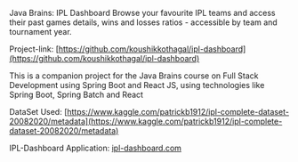 Java Brains: IPL Dashboard Browse your favourite IPL teams and access their past games details, wins and losses ratios - accessible by team and tournament year.

Project-link: [https://github.com/koushikkothagal/ipl-dashboard](https://github.com/koushikkothagal/ipl-dashboard)

This is a companion project for the Java Brains course on Full Stack Development using Spring Boot and React JS, using technologies like Spring Boot, Spring Batch and React

DataSet Used: [https://www.kaggle.com/patrickb1912/ipl-complete-dataset-20082020/metadata](https://www.kaggle.com/patrickb1912/ipl-complete-dataset-20082020/metadata)

IPL-Dashboard Application: [ipl-dashboard.com](http://144.24.158.67)
